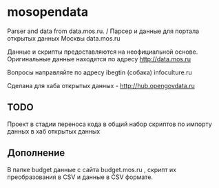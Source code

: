 mosopendata
===========

Parser and data from data.mos.ru. / Парсер и данные для портала открытых данных Москвы data.mos.ru

Данные и скрипты предоставляются на неофициальной основе.
Оригинальные данные находятся по адресу http://data.mos.ru

Вопросы направляйте по адресу ibegtin (собака) infoculture.ru

Сделана для хаба открытых данных - http://hub.opengovdata.ru

TODO
---
Проект в стадии переноса кода в общий набор скриптов по импорту данных в хаб открытых данных

Дополнение
---
В папке budget данные с сайта budget.mos.ru , скрипт их преобразования в CSV и данные в CSV формате.